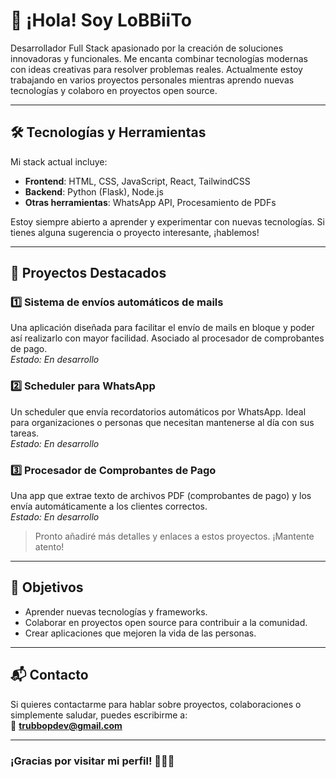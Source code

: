 # 👋 ¡Hola! Soy LoBBiiTo


Desarrollador Full Stack apasionado por la creación de soluciones innovadoras y funcionales. Me encanta combinar tecnologías modernas con ideas creativas para resolver problemas reales. Actualmente estoy trabajando en varios proyectos personales mientras aprendo nuevas tecnologías y colaboro en proyectos open source.

---

## 🛠 Tecnologías y Herramientas

Mi stack actual incluye:

- **Frontend**: HTML, CSS, JavaScript, React, TailwindCSS  
- **Backend**: Python (Flask), Node.js  
- **Otras herramientas**: WhatsApp API, Procesamiento de PDFs  

Estoy siempre abierto a aprender y experimentar con nuevas tecnologías. Si tienes alguna sugerencia o proyecto interesante, ¡hablemos!

---

## 🚀 Proyectos Destacados

### 1️⃣ **Sistema de envíos automáticos de mails**
Una aplicación diseñada para facilitar el envío de mails en bloque y poder así realizarlo con mayor facilidad. Asociado al procesador de comprobantes de pago.  
*Estado: En desarrollo*

### 2️⃣ **Scheduler para WhatsApp**
Un scheduler que envía recordatorios automáticos por WhatsApp. Ideal para organizaciones o personas que necesitan mantenerse al día con sus tareas.  
*Estado: En desarrollo*

### 3️⃣ **Procesador de Comprobantes de Pago**
Una app que extrae texto de archivos PDF (comprobantes de pago) y los envía automáticamente a los clientes correctos.  
*Estado: En desarrollo*

> Pronto añadiré más detalles y enlaces a estos proyectos. ¡Mantente atento!

---

## 🌟 Objetivos

- Aprender nuevas tecnologías y frameworks.  
- Colaborar en proyectos open source para contribuir a la comunidad.  
- Crear aplicaciones que mejoren la vida de las personas.

---

## 📬 Contacto

Si quieres contactarme para hablar sobre proyectos, colaboraciones o simplemente saludar, puedes escribirme a:  
📧 **trubbopdev@gmail.com**

---

### ¡Gracias por visitar mi perfil! 👨‍💻✨
